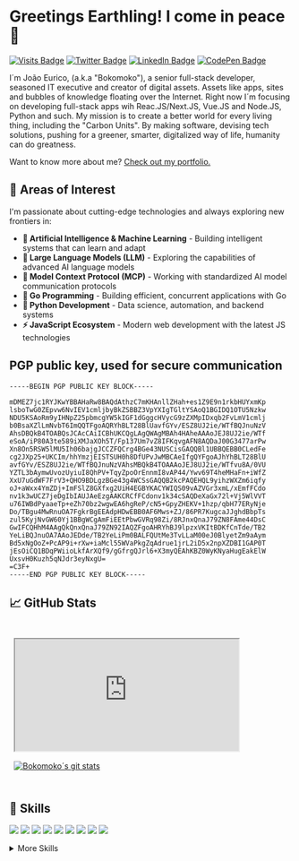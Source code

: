 # Greetings Earthling! I come in peace 👋

[![Visits Badge](https://badges.pufler.dev/visits/Bokomoko/Bokomoko)](https://ipfs.io/ipfs/QmVSZjRqioiPaTNgxEbqkpLm9m27XLVkbngtybfUumEFsf)
[![Twitter Badge](https://img.shields.io/badge/Twitter-Profile-informational?style=flat&logo=twitter&logoColor=white&color=1CA2F1)](https://twitter.com/Bokomoko)
[![LinkedIn Badge](https://img.shields.io/badge/LinkedIn-Profile-informational?style=flat&logo=linkedin&logoColor=white&color=0D76A8)](https://www.linkedin.com/in/joaoeurico/)
[![CodePen Badge](https://img.shields.io/badge/CodePen-Profile-informational?style=flat&logo=codepen&logoColor=white&color=black)](https://codepen.io/bokomoko)

I´m João Eurico, (a.k.a "Bokomoko"), a senior full-stack developer, seasoned IT executive and creator of digital assets. Assets like apps, sites and bubbles of knowledge floating over the Internet. Right now I´m focusing on developing full-stack apps wih Reac.JS/Next.JS, Vue.JS and Node.JS, Python and such. My mission is to create a better world for every living thing, including the "Carbon Units". By making software, devising tech solutions, pushing for a greener, smarter, digitalized way of life, humanity can do greatness.

Want to know more about me? [Check out my portfolio.](https://ipfs.io/ipfs/QmVSZjRqioiPaTNgxEbqkpLm9m27XLVkbngtybfUumEFsf)

## 🚀 Areas of Interest

I'm passionate about cutting-edge technologies and always exploring new frontiers in:

- **🤖 Artificial Intelligence & Machine Learning** - Building intelligent systems that can learn and adapt
- **🧠 Large Language Models (LLM)** - Exploring the capabilities of advanced AI language models
- **🔗 Model Context Protocol (MCP)** - Working with standardized AI model communication protocols
- **🐹 Go Programming** - Building efficient, concurrent applications with Go
- **🐍 Python Development** - Data science, automation, and backend systems
- **⚡ JavaScript Ecosystem** - Modern web development with the latest JS technologies

## PGP public key, used for secure communication

```
-----BEGIN PGP PUBLIC KEY BLOCK-----

mDMEZ7jc1RYJKwYBBAHaRw8BAQdAthzC7mKHAnllZHah+es1Z9E9n1rkbHUYxmKp
lsboTwG0ZEpvw6NvIEV1cmljbyBkZSBBZ3VpYXIgTGltYSAoQ1BGIDQ1OTU5Nzkw
NDU5KSAoRm9yIHNpZ25pbmcgYW5kIGF1dGggcHVycG9zZXMpIDxqb2FvLmV1cmlj
b0BsaXZlLmNvbT6ImQQTFgoAQRYhBLT28BlUavfGYv/ESZ8UJ2ie/WTfBQJnuNzV
AhsDBQkB4TOABQsJCAcCAiICBhUKCQgLAgQWAgMBAh4HAheAAAoJEJ8UJ2ie/WTf
eSoA/iP80A3te589iXMJaXOh5T/Fp137Um7vZ8IFKqvgAFN8AQDaJ00G3477arPw
Xn8On5RSW5lMU5Ih06bajgJCCZFQCrg4BGe43NUSCisGAQQBl1UBBQEBB0CLedFe
cg2JXp25+UKCIm/hhYmzjEISTSUH0h8DfUPvJwMBCAeIfgQYFgoAJhYhBLT28BlU
avfGYv/ESZ8UJ2ie/WTfBQJnuNzVAhsMBQkB4TOAAAoJEJ8UJ2ie/WTfvu8A/0VU
YZTL3bAymwUvozUyiuI8QhPV+TqyZpoOrEnnmI8vAP44/Ywv69T4heMHaFn+iWfZ
XxU7uGdWF7FrV3+QHO9BDLgzBGe43g4WCSsGAQQB2kcPAQEHQL9yihzWXZm6iqfy
oJ+aWxx4YmZDj+ImFSlZ8GXfxg2UiH4EGBYKACYWIQS09vAZVGr3xmL/xEmfFCdo
nv1k3wUCZ7jeDgIbIAUJAeEzgAAKCRCfFCdonv1k34cSAQDeXaGx72l+Vj5WlVVT
u76IWBdPyaaeTp+eZh70bz2wgwEA6hgReP/cN5+GpyZHEKV+1hzp/qbH77ERyNje
Do/TBgu4MwRnuOA7FgkrBgEEAdpHDwEBB0AF6Mws+ZJ/86PR7KugcaJJghdBbpTs
zul5KyjNvGW60Yj1BBgWCgAmFiEEtPbwGVRq98Zi/8RJnxQnaJ79ZN8FAme44DsC
GwIFCQHhM4AAgQkQnxQnaJ79ZN92IAQZFgoAHRYhBJ9lpzxVKItBDKfCnTde/TB2
YeLiBQJnuOA7AAoJEDde/TB2YeLiPm0BALFQUtMe3TvLLaM00eJ0BlyetZm9aAym
Bd5xNgOoZ+PcAP9i+rXw+iaMcl55WVaPkgZqAdrue1jrL2iD5x2npXZDBI1GAP0T
jEsOiCQ1BDqPWiioLkfArXQf9/gGfrgQJrl6+X3myQEAhKBZ0WyKNyaHugEakElW
UxsvH0Kuzh5qNJdr3eyNxgU=
=C3F+
-----END PGP PUBLIC KEY BLOCK-----
```

## &#x1f4c8; GitHub Stats

<br>

<a href="https://certificates.digitalinnovation.one/E000C23B">
    <iframe src="https://certificates.digitalinnovation.one/E000C23B"
            width="400" height="200"
            style="margin:0.5rem">
    </iframe>
</a>

<a href="https://github.com/bokomoko">
  <img align="center" style="margin:0.5rem" src="https://github-readme-stats.vercel.app/api?username=bokomoko&show_icons=true&line_height=27&count_private=true&title_color=ffffff&text_color=c9cacc&icon_color=4AB097&bg_color=1A2B34" alt="Bokomoko´s git stats" />
</a>

<br>
<br>

## 💼 Skills

![](https://img.shields.io/badge/Code-React-informational?style=flat&logo=react&logoColor=white&color=4AB197)
![](https://img.shields.io/badge/Code-JavaScript-informational?style=flat&logo=JavaScript&logoColor=white&color=4AB197)
![](https://img.shields.io/badge/Code-Python-informational?style=flat&logo=Python&logoColor=white&color=4AB197)
![](https://img.shields.io/badge/Code-TypeScript-informational?style=flat&logo=TypeScript&logoColor=white&color=4AB197)
![](https://img.shields.io/badge/Code-Java-informational?style=flat&logo=Java&logoColor=white&color=4AB197)
![](https://img.shields.io/badge/Code-CSharp-informational?style=flat&logo=c-sharp&logoColor=white&color=4AB197)
![](https://img.shields.io/badge/Code-.NET-informational?style=flat&logo=.net&logoColor=white&color=4AB197)
![](https://img.shields.io/badge/Code-MongoDB-informational?style=flat&logo=MongoDB&logoColor=white&color=4AB197)
![](https://img.shields.io/badge/Code-MySQL-informational?style=flat&logo=MySQL&logoColor=white&color=4AB197)

<details>
<summary>More Skills</summary>
<br>

![](https://img.shields.io/badge/Style-CSS-informational?style=flat&logo=css3&logoColor=white&color=4AB197)
![](https://img.shields.io/badge/Style-Tailwind-informational?style=flat&logo=Tailwind-CSS&logoColor=white&color=4AB197)
![](https://img.shields.io/badge/Style-Sass-informational?style=flat&logo=Sass&logoColor=white&color=4AB197)

<br>

![](https://img.shields.io/badge/Test-Mocha-informational?style=flat&logo=Mocha&logoColor=white&color=4AB197)

<br>

![](https://img.shields.io/badge/Tools-Docker-informational?style=flat&logo=docker&logoColor=white&color=4AB197)
![](https://img.shields.io/badge/Tools-NGINX-informational?style=flat&logo=nginx&logoColor=white&color=4AB197)
![](https://img.shields.io/badge/Tools-Netlify-informational?style=flat&logo=Netlify&logoColor=white&color=4AB197)
![](https://img.shields.io/badge/Tools-Actions-informational?style=flat&logo=github-actions&logoColor=white&color=4AB197)
![](https://img.shields.io/badge/Tools-NPM-informational?style=flat&logo=npm&logoColor=white&color=4AB197)
![](https://img.shields.io/badge/Tools-Insomnia-informational?style=flat&logo=Insomnia&logoColor=white&color=4AB197)
![](https://img.shields.io/badge/Tools-Postman-informational?style=flat&logo=Postman&logoColor=white&color=4AB197)
![](https://img.shields.io/badge/Tools-GitHub-informational?style=flat&logo=GitHub&logoColor=white&color=4AB197)
![](https://img.shields.io/badge/Tools-GitLab-informational?style=flat&logo=GitLab&logoColor=white&color=4AB197)
![](https://img.shields.io/badge/Tools-Bitbucket-informational?style=flat&logo=Bitbucket&logoColor=white&color=4AB197)
![](https://img.shields.io/badge/Tools-Jira-informational?style=flat&logo=Jira-Software&logoColor=white&color=4AB197)
